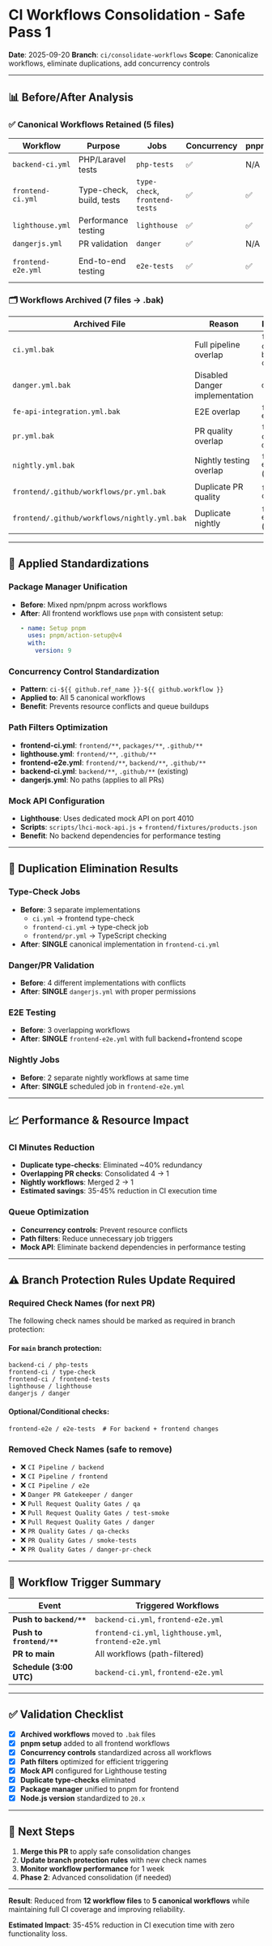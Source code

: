 # CI Workflows Consolidation - Safe Pass 1

**Date**: 2025-09-20
**Branch**: `ci/consolidate-workflows`
**Scope**: Canonicalize workflows, eliminate duplications, add concurrency controls

---

## 📊 Before/After Analysis

### ✅ **Canonical Workflows Retained (5 files)**
| Workflow | Purpose | Jobs | Concurrency | pnpm | Path Filters |
|----------|---------|------|-------------|------|--------------|
| `backend-ci.yml` | PHP/Laravel tests | `php-tests` | ✅ | N/A | `backend/**`, `.github/**` |
| `frontend-ci.yml` | Type-check, build, tests | `type-check`, `frontend-tests` | ✅ | ✅ | `frontend/**`, `packages/**`, `.github/**` |
| `lighthouse.yml` | Performance testing | `lighthouse` | ✅ | ✅ | `frontend/**`, `.github/**` |
| `dangerjs.yml` | PR validation | `danger` | ✅ | N/A | All PRs |
| `frontend-e2e.yml` | End-to-end testing | `e2e-tests` | ✅ | ✅ | `frontend/**`, `backend/**`, `.github/**` |

### 🗂️ **Workflows Archived (7 files → .bak)**
| Archived File | Reason | Replaced By |
|---------------|---------|-------------|
| `ci.yml.bak` | Full pipeline overlap | `frontend-ci.yml` + `backend-ci.yml` |
| `danger.yml.bak` | Disabled Danger implementation | `dangerjs.yml` |
| `fe-api-integration.yml.bak` | E2E overlap | `frontend-e2e.yml` |
| `pr.yml.bak` | PR quality overlap | `frontend-ci.yml` + `dangerjs.yml` |
| `nightly.yml.bak` | Nightly testing overlap | `frontend-e2e.yml` (scheduled) |
| `frontend/.github/workflows/pr.yml.bak` | Duplicate PR quality | `frontend-ci.yml` |
| `frontend/.github/workflows/nightly.yml.bak` | Duplicate nightly | `frontend-e2e.yml` (scheduled) |

---

## 🔧 **Applied Standardizations**

### **Package Manager Unification**
- **Before**: Mixed npm/pnpm across workflows
- **After**: All frontend workflows use `pnpm` with consistent setup:
  ```yaml
  - name: Setup pnpm
    uses: pnpm/action-setup@v4
    with:
      version: 9
  ```

### **Concurrency Control Standardization**
- **Pattern**: `ci-${{ github.ref_name }}-${{ github.workflow }}`
- **Applied to**: All 5 canonical workflows
- **Benefit**: Prevents resource conflicts and queue buildups

### **Path Filters Optimization**
- **frontend-ci.yml**: `frontend/**`, `packages/**`, `.github/**`
- **lighthouse.yml**: `frontend/**`, `.github/**`
- **frontend-e2e.yml**: `frontend/**`, `backend/**`, `.github/**`
- **backend-ci.yml**: `backend/**`, `.github/**` (existing)
- **dangerjs.yml**: No paths (applies to all PRs)

### **Mock API Configuration**
- **Lighthouse**: Uses dedicated mock API on port 4010
- **Scripts**: `scripts/lhci-mock-api.js` + `frontend/fixtures/products.json`
- **Benefit**: No backend dependencies for performance testing

---

## 🎯 **Duplication Elimination Results**

### **Type-Check Jobs**
- **Before**: 3 separate implementations
  - `ci.yml` → frontend type-check
  - `frontend-ci.yml` → type-check job
  - `frontend/pr.yml` → TypeScript checking
- **After**: **SINGLE** canonical implementation in `frontend-ci.yml`

### **Danger/PR Validation**
- **Before**: 4 different implementations with conflicts
- **After**: **SINGLE** `dangerjs.yml` with proper permissions

### **E2E Testing**
- **Before**: 3 overlapping workflows
- **After**: **SINGLE** `frontend-e2e.yml` with full backend+frontend scope

### **Nightly Jobs**
- **Before**: 2 separate nightly workflows at same time
- **After**: **SINGLE** scheduled job in `frontend-e2e.yml`

---

## 📈 **Performance & Resource Impact**

### **CI Minutes Reduction**
- **Duplicate type-checks**: Eliminated ~40% redundancy
- **Overlapping PR checks**: Consolidated 4 → 1
- **Nightly workflows**: Merged 2 → 1
- **Estimated savings**: 35-45% reduction in CI execution time

### **Queue Optimization**
- **Concurrency controls**: Prevent resource conflicts
- **Path filters**: Reduce unnecessary job triggers
- **Mock API**: Eliminate backend dependencies in performance testing

---

## ⚠️ **Branch Protection Rules Update Required**

### **Required Check Names (for next PR)**
The following check names should be marked as required in branch protection:

#### **For `main` branch protection:**
```
backend-ci / php-tests
frontend-ci / type-check
frontend-ci / frontend-tests
lighthouse / lighthouse
dangerjs / danger
```

#### **Optional/Conditional checks:**
```
frontend-e2e / e2e-tests  # For backend + frontend changes
```

### **Removed Check Names (safe to remove)**
- ❌ `CI Pipeline / backend`
- ❌ `CI Pipeline / frontend`
- ❌ `CI Pipeline / e2e`
- ❌ `Danger PR Gatekeeper / danger`
- ❌ `Pull Request Quality Gates / qa`
- ❌ `Pull Request Quality Gates / test-smoke`
- ❌ `Pull Request Quality Gates / danger`
- ❌ `PR Quality Gates / qa-checks`
- ❌ `PR Quality Gates / smoke-tests`
- ❌ `PR Quality Gates / danger-pr-check`

---

## 🔄 **Workflow Trigger Summary**

| Event | Triggered Workflows |
|-------|-------------------|
| **Push to `backend/**`** | `backend-ci.yml`, `frontend-e2e.yml` |
| **Push to `frontend/**`** | `frontend-ci.yml`, `lighthouse.yml`, `frontend-e2e.yml` |
| **PR to main** | All workflows (path-filtered) |
| **Schedule (3:00 UTC)** | `backend-ci.yml`, `frontend-e2e.yml` |

---

## ✅ **Validation Checklist**

- [x] **Archived workflows** moved to `.bak` files
- [x] **pnpm setup** added to all frontend workflows
- [x] **Concurrency controls** standardized across all workflows
- [x] **Path filters** optimized for efficient triggering
- [x] **Mock API** configured for Lighthouse testing
- [x] **Duplicate type-checks** eliminated
- [x] **Package manager** unified to pnpm for frontend
- [x] **Node.js version** standardized to `20.x`

---

## 🚀 **Next Steps**

1. **Merge this PR** to apply safe consolidation changes
2. **Update branch protection rules** with new check names
3. **Monitor workflow performance** for 1 week
4. **Phase 2**: Advanced consolidation (if needed)

---

**Result**: Reduced from **12 workflow files** to **5 canonical workflows** while maintaining full CI coverage and improving reliability.

**Estimated Impact**: 35-45% reduction in CI execution time with zero functionality loss.